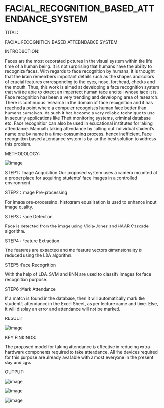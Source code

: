 # FACIAL_RECOGNITION_BASED_ATTENDANCE_SYSTEM

TITAL: 

FACIAL RECOGNITION BASED ATTEBNDABCE SYSTEM 

INTRODUCTION:

Faces are the most decorated pictures in the visual system within the life time of a human being. it is not surprising that humans have the ability to recognize faces. With regards to face recognition by humans, it is thought that the brain remembers important details such as the shapes and colors of crucial features corresponding to the eyes, nose, forehead, cheeks and the mouth. Thus, this work is aimed at developing a face recognition system that will be able to detect an imperfect human face and tell whose face it is.
Face recognition has been a very trending and developing area of research. There is continuous research in the domain of face recognition and it has reached a point where a computer recognises human face better than humans ourselves. As such it has become a very reliable technique to use in security applications like Theft monitoring systems, criminal database etc. Face recognition can also be used in educational institutes for taking attendance. Manually taking attendance by calling out individual student’s name one by name is a time-consuming process, hence inefficient. Face recognition based attendance system is by far the best solution to address this problem.

METHODOLOGY:

![image](https://github.com/Rohanpophale/FACIAL_RECOGNITION_BASED_ATTENDANCE_SYSTEM/assets/97818946/9aa73e94-2ac1-46ae-87e0-33f1045dcbef)

STEP1 : Image Acquisition
  Our proposed system uses a camera mounted at a proper place for acquiring students’ face images in a controlled environment.
  
STEP2 : Image Pre-processing

  For image pre-processing, histogram equalization is used to enhance input image quality.
  
STEP3 : Face Detection

  Face is detected from the image using Viola-Jones and HAAR Cascade algorithm.
  
STEP4 : Feature Extraction 

  The features are extracted and the feature vectors dimensionality is reduced using the LDA algorithm.
  
STEP5 :Face Recognition

  With the help of LDA, SVM and KNN are used to classify images for face recognition purpose.
  
STEP6 :Mark Attendance 

  If a match is found in the database, then it will automatically mark the student’s attendance in the Excel Sheet, as per lecture name and time. Else, it will display an error and attendance will not be marked.

RESULT:

![image](https://github.com/Rohanpophale/FACIAL_RECOGNITION_BASED_ATTENDANCE_SYSTEM/assets/97818946/910332da-35db-44e0-a001-d8f2080834bb)

KEY FINDINGS: 

The proposed model for taking attendance is effective in reducing extra hardware components required to take attendance. All the devices required for this purpose are already available with almost everyone in the present day and age. 

OUTPUT: 


![image](https://github.com/Rohanpophale/FACIAL_RECOGNITION_BASED_ATTENDANCE_SYSTEM/assets/97818946/955ceb03-fdb4-4371-a7e2-b7c6325f1bd2)

![image](https://github.com/Rohanpophale/FACIAL_RECOGNITION_BASED_ATTENDANCE_SYSTEM/assets/97818946/38fac0f6-b46f-437b-b989-8841e0f1d710)

![image](https://github.com/Rohanpophale/FACIAL_RECOGNITION_BASED_ATTENDANCE_SYSTEM/assets/97818946/5dc00480-b16b-4934-9193-7a8f9047792a)


